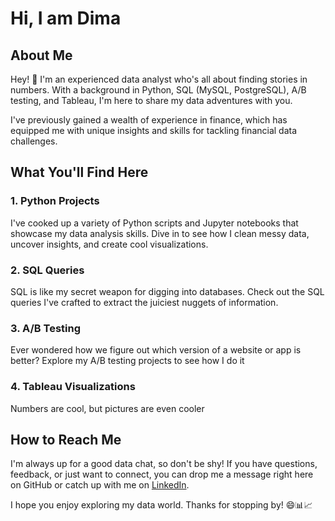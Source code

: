 # Hi, I am Dima

## About Me

Hey! 👋 I'm an experienced data analyst who's all about finding stories in numbers. With a background in Python, SQL (MySQL, PostgreSQL), A/B testing, and Tableau, I'm here to share my data adventures with you.

I've previously gained a wealth of experience in finance, which has equipped me with unique insights and skills for tackling financial data challenges.

## What You'll Find Here

### 1. Python Projects
I've cooked up a variety of Python scripts and Jupyter notebooks that showcase my data analysis skills. Dive in to see how I clean messy data, uncover insights, and create cool visualizations.

### 2. SQL Queries
SQL is like my secret weapon for digging into databases. Check out the SQL queries I've crafted to extract the juiciest nuggets of information.

### 3. A/B Testing
Ever wondered how we figure out which version of a website or app is better? Explore my A/B testing projects to see how I do it

### 4. Tableau Visualizations
Numbers are cool, but pictures are even cooler

## How to Reach Me

I'm always up for a good data chat, so don't be shy! If you have questions, feedback, or just want to connect, you can drop me a message right here on GitHub or catch up with me on [LinkedIn](https://www.linkedin.com/in/chuprak/).

I hope you enjoy exploring my data world. Thanks for stopping by! 😄📊📈
